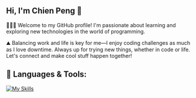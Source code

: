 ##  Hi, I'm Chien Peng 👋 
 🧑🏻‍💻 Welcome to my GitHub profile! I'm passionate about learning and exploring new technologies in the world of programming.
 
 ⛰️ Balancing work and life is key for me—I enjoy coding challenges as much as I love downtime. Always up for trying new things, whether in code or life. Let's connect and make cool stuff happen together!


 

## 🔨 Languages & Tools:
[![My Skills](https://skillicons.dev/icons?i=kubernetes,azure,python,rust,docker,ubuntu,nodejs,pnpm,vscode&perline=10)](https://skillicons.dev)

